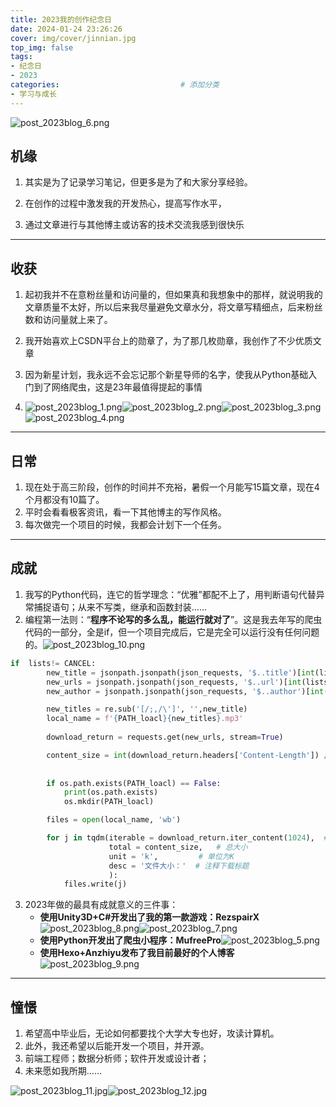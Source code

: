 ```yaml
---
title: 2023我的创作纪念日
date: 2024-01-24 23:26:26
cover: img/cover/jinnian.jpg
top_img: false
tags:
- 纪念日
- 2023
categories:                           # 添加分类
- 学习与成长
---
```


![post_2023blog_6.png](https://s2.loli.net/2024/02/02/rRaBf7kX5psGCNt.png)

## 机缘



1. 其实是为了记录学习笔记，但更多是为了和大家分享经验。

2. 在创作的过程中激发我的开发热心，提高写作水平，

3. 通过文章进行与其他博主或访客的技术交流我感到很快乐

   


---

## 收获

1. 起初我并不在意粉丝量和访问量的，但如果真和我想象中的那样，就说明我的文章质量不太好，所以后来我尽量避免文章水分，将文章写精细点，后来粉丝数和访问量就上来了。

2. 我开始喜欢上CSDN平台上的勋章了，为了那几枚勋章，我创作了不少优质文章

3. 因为新星计划，我永远不会忘记那个新星导师的名字，使我从Python基础入门到了网络爬虫，这是23年最值得提起的事情

4. ![post_2023blog_1.png](https://s2.loli.net/2024/02/02/5ouzAHXbly2k76F.png)![post_2023blog_2.png](https://s2.loli.net/2024/02/02/9Imj7oEdhVrNbxn.png)![post_2023blog_3.png](https://s2.loli.net/2024/02/02/Jbmt2fyAKxMiRUq.png)![post_2023blog_4.png](https://s2.loli.net/2024/02/02/i7Gx1umTpDVgldA.png)

   

---

## 日常

1. 现在处于高三阶段，创作的时间并不充裕，暑假一个月能写15篇文章，现在4个月都没有10篇了。
2. 平时会看看极客资讯，看一下其他博主的写作风格。
3. 每次做完一个项目的时候，我都会计划下一个任务。

---

## 成就


1. 我写的Python代码，连它的哲学理念：“优雅”都配不上了，用判断语句代替异常捕捉语句；从来不写类，继承和函数封装……
2. 编程第一法则：“**程序不论写的多么乱，能运行就对了**”。这是我去年写的爬虫代码的一部分，全是if，但一个项目完成后，它是完全可以运行没有任何问题的。![post_2023blog_10.png](https://s2.loli.net/2024/02/02/yT8YmPMGFUjCfEO.png)
```python
if  lists!= CANCEL:    
        new_title = jsonpath.jsonpath(json_requests, '$..title')[int(lists) - 1]
        new_urls = jsonpath.jsonpath(json_requests, '$..url')[int(lists) - 1]
        new_author = jsonpath.jsonpath(json_requests, '$..author')[int(lists) - 1]

        new_titles = re.sub('[/;,/\']', '',new_title)
        local_name = f'{PATH_loacl}{new_titles}.mp3'
      
        download_return = requests.get(new_urls, stream=True)

        content_size = int(download_return.headers['Content-Length']) / 1024      # 获取文件的字节大小
        
        
        if os.path.exists(PATH_loacl) == False:
            print(os.path.exists)
            os.mkdir(PATH_loacl)

        files = open(local_name, 'wb')

        for j in tqdm(iterable = download_return.iter_content(1024),  # 分段下载
                      total = content_size,   # 总大小
                      unit = 'k',         # 单位为K
                      desc = '文件大小：'  # 注释下载标题
                      ):
            files.write(j)
```

3. 2023年做的最具有成就意义的三件事：
   - **使用Unity3D+C#开发出了我的第一款游戏：RezspairX**
    ![post_2023blog_8.png](https://s2.loli.net/2024/02/02/TOqARJPuDUHhk61.png)![post_2023blog_7.png](https://s2.loli.net/2024/02/02/voemblJSCjT2RX3.png)
   - **使用Python开发出了爬虫小程序：MufreePro**![post_2023blog_5.png](https://s2.loli.net/2024/02/02/PDlKdOTue6jrzvw.png)
   - **使用Hexo+Anzhiyu发布了我目前最好的个人博客**![post_2023blog_9.png](https://s2.loli.net/2024/02/02/Scn3NCRo9lxuki6.png)

---

## 憧憬

1. 希望高中毕业后，无论如何都要找个大学大专也好，攻读计算机。
2. 此外，我还希望以后能开发一个项目，并开源。
3. 前端工程师；数据分析师；软件开发或设计者；
4. 未来愿如我所期……

![post_2023blog_11.jpg](https://s2.loli.net/2024/02/02/rRBQMNaw7WvcJx5.jpg)![post_2023blog_12.jpg](https://s2.loli.net/2024/02/02/C5NA1suTS8R3Ybt.jpg)